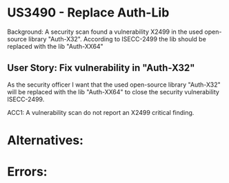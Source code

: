# US3490 - Replace Auth-Lib
Background: A security scan found a vulnerability X2499 in the used open-source library "Auth-X32".
According to ISECC-2499 the lib should be replaced with the lib "Auth-XX64"

## User Story: Fix vulnerability in "Auth-X32"

As the security officer
I want that the used open-source library "Auth-X32" will be replaced with the lib "Auth-XX64"
to close the security vulnerability ISECC-2499.

ACC1: A vulnerability scan do not report an X2499 critical finding.

# Alternatives:

# Errors: